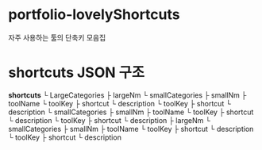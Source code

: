 # portfolio-lovelyShortcuts
자주 사용하는 툴의 단축키 모음집

# shortcuts JSON 구조
<b>shortcuts</b>
└ LargeCategories
    ├ largeNm
    └ smallCategories
        ├ smallNm
        ├ toolName
        └ toolKey
            ├ shortcut
            └ description
        └ toolKey
            ├ shortcut
            └ description
    └ smallCategories
        ├ smallNm
        ├ toolName
        └ toolKey
            ├ shortcut
            └ description
        └ toolKey
            ├ shortcut
            └ description
    ├ largeNm
    └ smallCategories
        ├ smallNm
        ├ toolName
        └ toolKey
            ├ shortcut
            └ description
        └ toolKey
            ├ shortcut
            └ description
        